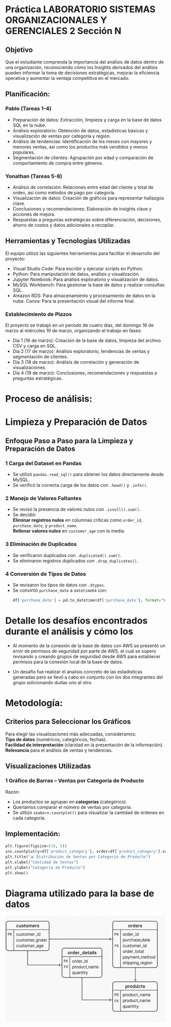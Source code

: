 #  Práctica LABORATORIO SISTEMAS ORGANIZACIONALES Y GERENCIALES 2 Sección N

## Objetivo
Que el estudiante comprenda la importancia del análisis de datos dentro de una
organización, reconociendo cómo los Insights derivados del análisis pueden
informar la toma de decisiones estratégicas, mejorar la eficiencia operativa y
aumentar la ventaja competitiva en el mercado.

## Planificación:

### Pablo (Tareas 1-4)

- Preparación de datos: Extracción, limpieza y carga en la base de datos SQL en la nube.
- Análisis exploratorio: Obtención de datos, estadísticas básicas y visualización de ventas por categoría y región.
- Análisis de tendencias: Identificación de los meses con mayores y menores ventas, así como los productos más vendidos y menos populares.
- Segmentación de clientes: Agrupación por edad y comparación de comportamiento de compra entre géneros.

### Yonathan (Tareas 5-8)
- Análisis de correlación: Relaciones entre edad del cliente y total de orden, así como métodos de pago por categoría.
- Visualización de datos: Creación de gráficos para representar hallazgos clave.
- Conclusiones y recomendaciones: Elaboración de insights clave y acciones de mejora.
- Respuestas a preguntas estratégicas sobre diferenciación, decisiones, ahorro de costos y datos adicionales a recopilar.

## Herramientas y Tecnologías Utilizadas
El equipo utilizó las siguientes herramientas para facilitar el desarrollo del proyecto:

- Visual Studio Code: Para escribir y ejecutar scripts en Python.
- Python: Para manipulación de datos, análisis y visualización.
- Jupyter Notebook: Para análisis exploratorio y visualización de datos.
- MySQL Workbench: Para gestionar la base de datos y realizar consultas SQL.
- Amazon RDS: Para almacenamiento y procesamiento de datos en la nube.
Canva: Para la presentación visual del informe final.

### Establecimiento de Plazos
El proyecto se trabajó en un período de cuatro días, del domingo 16 de marzo al miércoles 19 de marzo, organizando el trabajo en fases:

- Día 1 (16 de marzo): Creación de la base de datos, limpieza del archivo CSV y carga en SQL.
- Día 2 (17 de marzo): Análisis exploratorio, tendencias de ventas y segmentación de clientes.
- Día 3 (18 de marzo): Análisis de correlación y generación de visualizaciones.
- Día 4 (19 de marzo): Conclusiones, recomendaciones y respuestas a preguntas estratégicas.


# Proceso de análisis:

#  Limpieza y Preparación de Datos

##  Enfoque Paso a Paso para la Limpieza y Preparación de Datos  

### 1️ Carga del Dataset en Pandas  
- Se utilizó `pandas.read_sql()` para obtener los datos directamente desde MySQL.  
- Se verificó la correcta carga de los datos con `.head()` y `.info()`.  

### 2️ Manejo de Valores Faltantes  
- Se revisó la presencia de valores nulos con `.isnull().sum()`.  
- Se decidió:  
   **Eliminar registros nulos** en columnas críticas como `order_id`, `purchase_date`, y `product_name`.  
   **Rellenar valores nulos** en `customer_age` con la media.  

### 3️ Eliminación de Duplicados  
- Se verificaron duplicados con `.duplicated().sum()`.  
- Se eliminaron registros duplicados con `.drop_duplicates()`.  

### 4️ Conversión de Tipos de Datos  
- Se revisaron los tipos de datos con `.dtypes`.  
- Se convirtió `purchase_date` a `datetime64` con:  
  ```python
  df['purchase_date'] = pd.to_datetime(df['purchase_date'], format="%Y-%m-%d")

# Detalle los desafíos encontrados durante el análisis y cómo los

- Al momento de la conexión de la base de datos con AWS se presentó un error de permisos de seguridad por parte de AWS, el cual se supero revisando y creando grupos de seguridad desde AWS para establecer permisos para la conexión local de la base de datos.

- Un desafío fue realizar el analisis concreto de las estadisticas generadas pero se llevó a cabo en conjunto con los dos integrantes del grupo solicionando dudas uno al otro.


# Metodología:

##  Criterios para Seleccionar los Gráficos  
Para elegir las visualizaciones más adecuadas, consideramos:  
 **Tipo de datos** (numéricos, categóricos, fechas).  
 **Facilidad de interpretación** (claridad en la presentación de la información).  
 **Relevancia** para el análisis de ventas y tendencias.  

##  Visualizaciones Utilizadas  

### 1️ Gráfico de Barras – Ventas por Categoría de Producto  
 Razón:  
- Los productos se agrupan en **categorías** (categórico).  
- Queríamos comparar el número de ventas por categoría.  
- Se utilizó `seaborn.countplot()` para visualizar la cantidad de órdenes en cada categoría.  

## Implementación:  
```python
plt.figure(figsize=(10, 5))
sns.countplot(y=df['product_category'], order=df['product_category'].value_counts().index, palette="coolwarm")
plt.title("📊 Distribución de Ventas por Categoría de Producto")
plt.xlabel("Cantidad de Ventas")
plt.ylabel("Categoría de Producto")
plt.show()
```

# Diagrama utilizado para la base de datos 
![alt text](Diagrama.png)